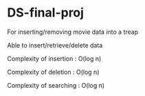 # DS-final-proj
For inserting/removing movie data into a treap

Able to insert/retrieve/delete data 


Complexity of insertion : O(log n)


Complexity of deletion : O(log n)


Complexity of searching : O(log n)
